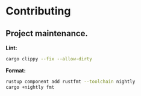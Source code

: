 Contributing
============

## Project maintenance.

**Lint:**

```sh
cargo clippy --fix --allow-dirty
```

**Format:**

```sh
rustup component add rustfmt --toolchain nightly
cargo +nightly fmt
```

